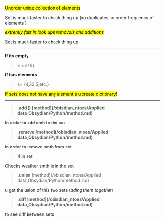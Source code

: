 <mark class="hltr-pomarancza">Unorder uniqe  collection of elements </mark>

Set is much faster to check thing up
(no duplicates no order frequency of elements )

<mark class="hltr-reds">*extremly fast in look ups removals and additions*</mark>

Set is much faster to check thing up

---
**If its empty**
> x = set() 

**If has elements**
> s= {4,32,5,etc.}

<mark class="hltr-reds">If sets does not have any element s u create dictionary!</mark>

--- 
>**.add () [method](/obisdian_ntoes/Applied data_Obsydian/Python/method.md)**
 
In order to add smh to the set 

> **.remove [method](/obisdian_ntoes/Applied data_Obsydian/Python/method.md)** 

in order to remove  smth from set 

>**4 in set**

Checks weather smth is in the set

>**.union** [method](/obisdian_ntoes/Applied data_Obsydian/Python/method.md)

u get the union  of this two sets (*ading them together*)

>**.diff [method](/obisdian_ntoes/Applied data_Obsydian/Python/method.md)**

to see diff between sets 



